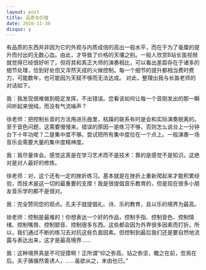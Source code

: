 ```yaml
---
layout: post
title: 品质与价值
date: 2016-11-30
disqus: y
---
```


有品质的东西并非因为它的外观与内质成倍的高出一般水平，而在于为了毫厘的提升而付出的无数心血。由此，才导致了价格的天壤之别。一般人欣赏B站长笛视频就觉得已经很好听了，但将其和真正大师的演奏相比，可以看出差距存在于诸多的细节处理，恰到好处但又浑然天成的火候控制。每一个细节的提升都相当费时费力，可能数年，也可能因为天赋不够而无法达成。 对此，整理出我与长笛老师的对话如下。

我：我发现很难做到稳定发挥，不出错误。您看该如何让每一个音刚发出的那一瞬间听起来很纯，而没有气流噪声？

徐老师：把控制长音的方法用进乐曲里，枯躁的联系有时是会和实际演奏脱离的。至于音色问题，这需要慢慢来。错误的原因一是练习不够，否则怎么说台上一分钟台下十年功呢？二是集中度不够。尝试把所有集中度拉在一个点上。一般演奏一场音乐会需要大量的集中度精神度。

我：我尽量体会。感觉这真是在学习艺术而不是技术：靠的是感觉不是知识。这绝对是对人最好的修炼。

徐老师：对，这个还有一定的挫折练习。基本就是在挫折上重新爬起来才能积累经验，而技术是这一切的最重要的支撑！我是很提倡音乐教育的，但是现在很多小朋友音乐学的都不是很对。

我：完全赞同您的观点。孔夫子就提倡礼、诗、乐的教育，且以乐的境界为最高。

徐老师：控制是最难的！你想表达一个好的作品，控制手指、控制音色、控制情绪、控制嘴唇、控制颤音、控制很多东西。这些都会因为外界很多因素而打折。所以，我们通过不断的练习去对抗这些负面因素。但控制到最后我们还是要自然地流露与表达出来，这才是最高境界……

我：这种境界真是不可捉摸啊！正所谓“仰之弥高，钻之弥坚，瞻之在前，忽焉在后。夫子循循然善诱人，……虽欲从之，末由也已。”
